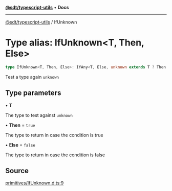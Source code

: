 [**@sdt/typescript-utils**](../README.md) • **Docs**

***

[@sdt/typescript-utils](../globals.md) / IfUnknown

# Type alias: IfUnknown\<T, Then, Else\>

```ts
type IfUnknown<T, Then, Else>: IfAny<T, Else, unknown extends T ? Then : Else>;
```

Test a type again `unknown`

## Type parameters

• **T**

The type to test against `unknown`

• **Then** = `true`

The type to return in case the condition is true

• **Else** = `false`

The type to return in case the condition is false

## Source

[primitives/IfUnknown.d.ts:9](https://github.com/sylvaindethier/typescript-utils/blob/254cb70e64a181b28a83233c8f5f88b54fc4d037/types/primitives/IfUnknown.d.ts#L9)
